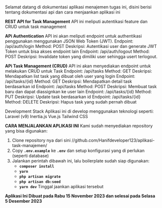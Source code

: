 Selamat datang di dokumentasi aplikasi menajemen tugas ini, disini berisi tentang dokumentasi api dan cara menjaankan aplikasi ini


**REST API for Task Management**
API ini meliputi autentikasi feature dan CRUD untuk task management

**APi Authentication**
API ini akan meliputi endpoint untuk authentikasi penggunakan menggunakan JSON Web Token (JWT).
Endpoint: /api/auth/login
Method: POST
Deskripsi: Autentikasi user dan generate JWT Token untuk bisa akses endpoint lain
Endpoint: /api/auth/logout
Method: POST
Deskripsi: Invalidate token yang dimiliki user sehingga usert terlogout.

**APi Task Management (CRUD)**
API ini akan menyediakan endpoint untuk melakukan CRUD untuk Task
Endpoint: /api/tasks
Method: GET
Deskripsi: Mendapatkan list task yang dibuat oleh user yang login
Endpoint: /api/tasks/{id}
Method: GET
Deskripsi: Mendapatkan detail task berdasarkan id
Endpoint: /api/tasks
Method: POST
Deskripsi: Membuat task baru dan dapat diassignkan ke user lain
Endpoint: /api/tasks/{id}
Method: PUT
Deskripsi: Update task berdasarkan id
Endpoint: /api/tasks/{id}
Method: DELETE
Deskripsi: Hapus task yang sudah pernah dibuat

 Development Stack
Aplikasi ini di develop menggunakan teknologi seperti:
Laravel (v9)
Inertia.js
Vue.js
Tailwind CSS

**CARA MENJALANKAN APLIKASI INI**
Kami sudah menyediakan repository yang bisa digunakan:
1. Clone repository nya dari sini
 //github.com/Hanifdeveloper123/aplikasi-task-manajemen/
2. Copy **`.env.example`** ke **`.env`** dan setup konfigurasi yang di perlukan (seperti database)
3. Jalankan perintah dibawah ini, lalu boilerplate sudah siap digunakan:
    - **`composer install`**
    - **`yarn`**
    - **`php artisan migrate`**
    - **`php artisan db:seed`**
    - **`yarn dev`**
   Tinggal jaankan aplikasi tersebut

**Aplikasi Ini Dibuat pada Rabu 15 November 2023 dan selesai pada Selasa 5 Desember 2023**
